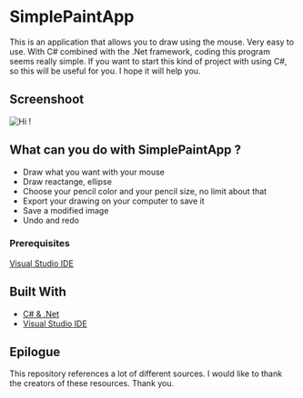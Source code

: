 ﻿# SimplePaintApp 

This is an application that allows you to draw using the mouse. Very easy to use.
With C# combined with the .Net framework, coding this program seems really simple. 
If you want to start this kind of project with using C#, so this will be useful for you.
I hope it will help you.

## Screenshoot

![Hi !](screenshots/Untitled.png "Drawing something")

## What can you do with SimplePaintApp ? 

- Draw what you want with your mouse
- Draw reactange, ellipse
- Choose your pencil color and your pencil size, no limit about that
- Export your drawing on your computer to save it
- Save a modified image
- Undo and redo

### Prerequisites

[Visual Studio IDE](https://www.visualstudio.com)

## Built With

* [C# & .Net](https://docs.microsoft.com/en-us/dotnet/csharp/programming-guide/)
* [Visual Studio IDE](https://www.visualstudio.com)

## Epilogue

This repository references a lot of different sources. I would like to thank the creators of these resources. Thank you.

